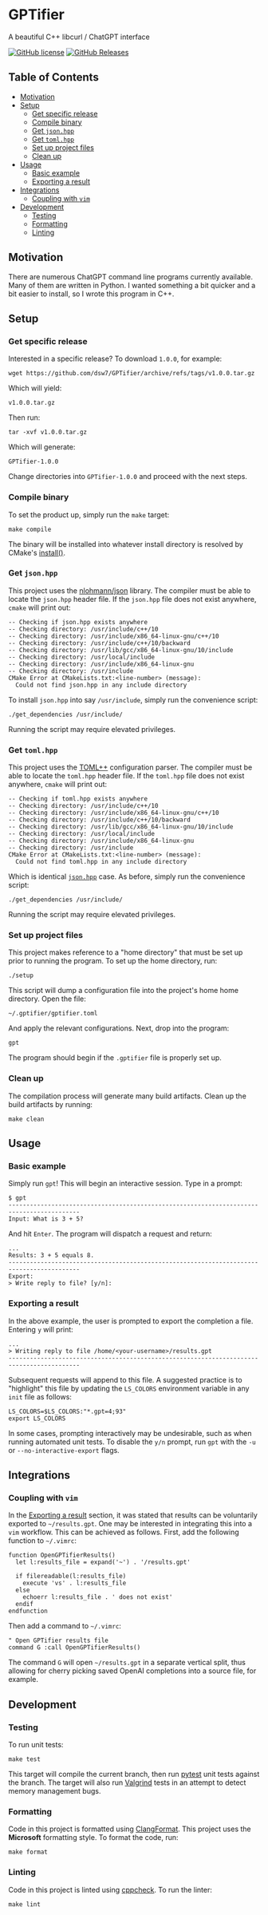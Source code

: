 # GPTifier
A beautiful C++ libcurl / ChatGPT interface

[![GitHub license](https://img.shields.io/badge/license-MIT-blue.svg)](https://raw.githubusercontent.com/dsw7/GPTifier/master/LICENSE)
[![GitHub Releases](https://img.shields.io/github/release/dsw7/GPTifier.svg)](https://github.com/dsw7/GPTifier/releases)

## Table of Contents
- [Motivation](#motivation)
- [Setup](#setup)
  - [Get specific release](#get-specific-release)
  - [Compile binary](#compile-binary)
  - [Get `json.hpp`](#get-jsonhpp)
  - [Get `toml.hpp`](#get-tomlhpp)
  - [Set up project files](#set-up-project-files)
  - [Clean up](#clean-up)
- [Usage](#usage)
  - [Basic example](#basic-example)
  - [Exporting a result](#exporting-a-result)
- [Integrations](#integrations)
  - [Coupling with `vim`](#coupling-with-vim)
- [Development](#development)
  - [Testing](#testing)
  - [Formatting](#formatting)
  - [Linting](#linting)

## Motivation
There are numerous ChatGPT command line programs currently available. Many of them are written in Python. I
wanted something a bit quicker and a bit easier to install, so I wrote this program in C++.

## Setup
### Get specific release
Interested in a specific release? To download `1.0.0`, for example:
```console
wget https://github.com/dsw7/GPTifier/archive/refs/tags/v1.0.0.tar.gz
```
Which will yield:
```console
v1.0.0.tar.gz
```
Then run:
```console
tar -xvf v1.0.0.tar.gz
```
Which will generate:
```console
GPTifier-1.0.0
```
Change directories into `GPTifier-1.0.0` and proceed with the next steps.
### Compile binary
To set the product up, simply run the `make` target:
```console
make compile
```
The binary will be installed into whatever install directory is resolved by CMake's
[install()](https://cmake.org/cmake/help/latest/command/install.html#command:install).
### Get `json.hpp`
This project uses the [nlohmann/json](https://github.com/nlohmann/json) library. The compiler must be able to
locate the `json.hpp` header file. If the `json.hpp` file does not exist anywhere, `cmake` will print out:
```console
-- Checking if json.hpp exists anywhere
-- Checking directory: /usr/include/c++/10
-- Checking directory: /usr/include/x86_64-linux-gnu/c++/10
-- Checking directory: /usr/include/c++/10/backward
-- Checking directory: /usr/lib/gcc/x86_64-linux-gnu/10/include
-- Checking directory: /usr/local/include
-- Checking directory: /usr/include/x86_64-linux-gnu
-- Checking directory: /usr/include
CMake Error at CMakeLists.txt:<line-number> (message):
  Could not find json.hpp in any include directory
```
To install `json.hpp` into say `/usr/include`, simply run the convenience script:
```console
./get_dependencies /usr/include/
```
Running the script may require elevated privileges.
### Get `toml.hpp`
This project uses the [TOML++](https://marzer.github.io/tomlplusplus/) configuration parser. The compiler must
be able to locate the `toml.hpp` header file. If the `toml.hpp` file does not exist anywhere, `cmake` will
print out:
```console
-- Checking if toml.hpp exists anywhere
-- Checking directory: /usr/include/c++/10
-- Checking directory: /usr/include/x86_64-linux-gnu/c++/10
-- Checking directory: /usr/include/c++/10/backward
-- Checking directory: /usr/lib/gcc/x86_64-linux-gnu/10/include
-- Checking directory: /usr/local/include
-- Checking directory: /usr/include/x86_64-linux-gnu
-- Checking directory: /usr/include
CMake Error at CMakeLists.txt:<line-number> (message):
  Could not find toml.hpp in any include directory
```
Which is identical [`json.hpp`](#get-jsonhpp) case. As before, simply run the convenience script:
```console
./get_dependencies /usr/include/
```
Running the script may require elevated privileges.
### Set up project files
This project makes reference to a "home directory" that must be set up prior to running the program. To set up
the home directory, run:
```console
./setup
```
This script will dump a configuration file into the project's home home directory. Open the file:
```console
~/.gptifier/gptifier.toml
```
And apply the relevant configurations. Next, drop into the program:
```console
gpt
```
The program should begin if the `.gptifier` file is properly set up.
### Clean up
The compilation process will generate many build artifacts. Clean up the build artifacts by running:
```console
make clean
```

## Usage
### Basic example
Simply run `gpt`! This will begin an interactive session. Type in a prompt:
```console
$ gpt
------------------------------------------------------------------------------------------
Input: What is 3 + 5?
```
And hit `Enter`. The program will dispatch a request and return:
```console
...
Results: 3 + 5 equals 8.
------------------------------------------------------------------------------------------
Export:
> Write reply to file? [y/n]:
```
### Exporting a result
In the above example, the user is prompted to export the completion a file. Entering `y` will print:
```console
...
> Writing reply to file /home/<your-username>/results.gpt
------------------------------------------------------------------------------------------
```
Subsequent requests will append to this file. A suggested practice is to "highlight" this file by updating the
`LS_COLORS` environment variable in any `init` file as follows:
```console
LS_COLORS=$LS_COLORS:"*.gpt=4;93"
export LS_COLORS
```
In some cases, prompting interactively may be undesirable, such as when running automated unit tests. To
disable the `y/n` prompt, run `gpt` with the `-u` or `--no-interactive-export` flags.

## Integrations
### Coupling with `vim`
In the [Exporting a result](#exporting-a-result) section, it was stated that results can be voluntarily
exported to `~/results.gpt`. One may be interested in integrating this into a `vim` workflow. This can be
achieved as follows. First, add the following function to `~/.vimrc`:
```vim
function OpenGPTifierResults()
  let l:results_file = expand('~') . '/results.gpt'

  if filereadable(l:results_file)
    execute 'vs' . l:results_file
  else
    echoerr l:results_file . ' does not exist'
  endif
endfunction
```
Then add a command to `~/.vimrc`:
```vim
" Open GPTifier results file
command G :call OpenGPTifierResults()
```
The command `G` will open `~/results.gpt` in a separate vertical split, thus allowing for cherry picking saved
OpenAI completions into a source file, for example.

## Development
### Testing
To run unit tests:
```console
make test
```
This target will compile the current branch, then run [pytest](https://docs.pytest.org/en/latest/) unit tests
against the branch. The target will also run [Valgrind](https://valgrind.org/) tests in an attempt to detect
memory management bugs.
### Formatting
Code in this project is formatted using [ClangFormat](https://clang.llvm.org/docs/ClangFormat.html). This
project uses the **Microsoft** formatting style. To format the code, run:
```console
make format
```
### Linting
Code in this project is linted using [cppcheck](https://cppcheck.sourceforge.io/). To run the linter:
```console
make lint
```
